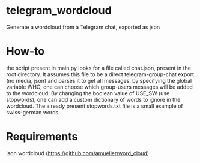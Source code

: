 # telegram_wordcloud
Generate a wordcloud from a Telegram chat, exported as json

# How-to
the script present in main.py looks for a file called chat.json, present in the root directory. It assumes this file to be a direct telegram-group-chat export (no media, json) and parses it to get all messages.
by specifying the global variable WHO, one can choose which group-users messages will be added to the wordcloud.
By changing the boolean value of USE_SW (use stopwords), one can add a custom dictionary of words to ignore in the wordcloud. The already present stopwords.txt file is a small example of swiss-german words.

# Requirements
json
wordcloud (https://github.com/amueller/word_cloud)
